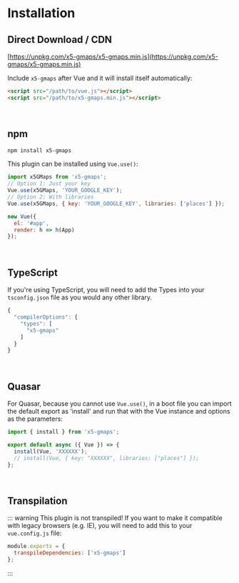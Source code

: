 # Installation

## Direct Download / CDN

[https://unpkg.com/x5-gmaps/x5-gmaps.min.js](https://unpkg.com/x5-gmaps/x5-gmaps.min.js)

Include `x5-gmaps` after Vue and it will install itself automatically:

```html
<script src="/path/to/vue.js"></script>
<script src="/path/to/x5-gmaps.min.js"></script>
```

<br/>

## npm

```bash
npm install x5-gmaps
```

This plugin can be installed using `Vue.use()`:

```js
import x5GMaps from 'x5-gmaps';
// Option 1: Just your key
Vue.use(x5GMaps, 'YOUR_GOOGLE_KEY');
// Option 2: With libraries
Vue.use(x5GMaps, { key: 'YOUR_GOOGLE_KEY', libraries: ['places'] });

new Vue({
  el: '#app',
  render: h => h(App)
});
```

<br/>

## TypeScript

If you're using TypeScript, you will need to add the Types into your `tsconfig.json` file as you would any other library.

```js
{
  "compilerOptions": {
    "types": [
      "x5-gmaps"
    ]
  }
}
```

<br/>

## Quasar

For Quasar, because you cannot use `Vue.use()`, in a boot file you can import the default export as 'install' and run that with the Vue instance and options as the parameters:

```js
import { install } from 'x5-gmaps';

export default async ({ Vue }) => {
  install(Vue, 'XXXXXX');
  // install(Vue, { key: "XXXXXX", libraries: ["places"] });
};
```

<br/>

## Transpilation

::: warning
This plugin is not transpiled! If you want to make it compatible with legacy browsers (e.g. IE), you will need to add this to your `vue.config.js` file:

```js
module.exports = {
  transpileDependencies: ['x5-gmaps']
};
```

:::
